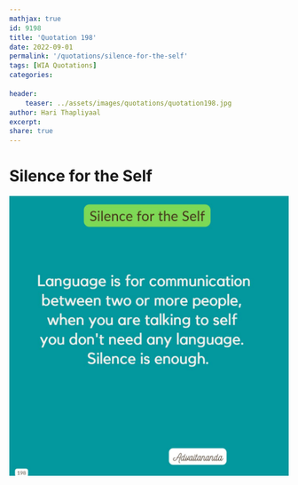 ```yaml
---
mathjax: true
id: 9198
title: 'Quotation 198'
date: 2022-09-01
permalink: '/quotations/silence-for-the-self'
tags: [WIA Quotations] 
categories: 

header:
    teaser: ../assets/images/quotations/quotation198.jpg
author: Hari Thapliyaal 
excerpt:
share: true 
---
```


# Silence for the Self

![Silence for the Self](../assets/images/quotations/quotation198.jpg)

